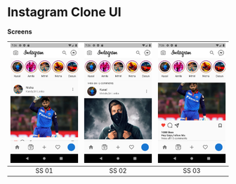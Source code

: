 # Instagram Clone UI 

**Screens**

| ![](demo/ss1.png) | ![](demo/ss2.png) | ![](demo/ss3.png)
| :-------------: | :-------------:  | :-------------:  | 
|     SS 01     |    SS 02   |    SS 03     |    












